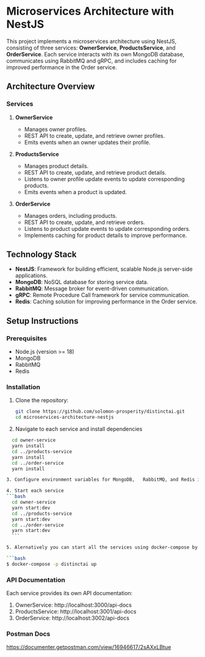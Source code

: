 # Microservices Architecture with NestJS

This project implements a microservices architecture using NestJS, consisting of three services: **OwnerService**, **ProductsService**, and **OrderService**. Each service interacts with its own MongoDB database, communicates using RabbitMQ and gRPC, and includes caching for improved performance in the Order service.

## Architecture Overview

### Services

1. **OwnerService**
   - Manages owner profiles.
   - REST API to create, update, and retrieve owner profiles.
   - Emits events when an owner updates their profile.

2. **ProductsService**
   - Manages product details.
   - REST API to create, update, and retrieve product details.
   - Listens to owner profile update events to update corresponding products.
   - Emits events when a product is updated.

3. **OrderService**
   - Manages orders, including products.
   - REST API to create, update, and retrieve orders.
   - Listens to product update events to update corresponding orders.
   - Implements caching for product details to improve performance.

## Technology Stack

- **NestJS**: Framework for building efficient, scalable Node.js server-side applications.
- **MongoDB**: NoSQL database for storing service data.
- **RabbitMQ**: Message broker for event-driven communication.
- **gRPC**: Remote Procedure Call framework for service communication.
- **Redis**: Caching solution for improving performance in the Order service.


## Setup Instructions

### Prerequisites

- Node.js (version >= 18)
- MongoDB
- RabbitMQ
- Redis

### Installation

1. Clone the repository:

   ```bash
   git clone https://github.com/solomon-prosperity/distinctai.git
   cd microservices-architecture-nestjs
2. Navigate to each service and install dependencies

  ```bash
    cd owner-service
    yarn install
    cd ../products-service
    yarn install
    cd ../order-service
    yarn install

3. Configure environment variables for MongoDB,   RabbitMQ, and Redis in each service’s .env file. An env template is available in each service

4. Start each service 
  ```bash
    cd owner-service
    yarn start:dev
    cd ../products-service
    yarn start:dev
    cd ../order-service
    yarn start:dev
    ```

5. Alernatively you can start all the services using docker-compose by running

```bash
$ docker-compose -p distinctai up
```


### API Documentation
Each service provides its own API documentation:

1. OwnerService: http://localhost:3000/api-docs
2. ProductsService: http://localhost:3001/api-docs
3. OrderService: http://localhost:3002/api-docs

### Postman Docs
https://documenter.getpostman.com/view/16946617/2sAXxLBtue